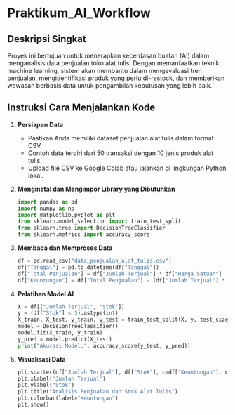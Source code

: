 # Praktikum_AI_Workflow

## Deskripsi Singkat
Proyek ini bertujuan untuk menerapkan kecerdasan buatan (AI) dalam menganalisis data penjualan toko alat tulis. Dengan memanfaatkan teknik machine learning, sistem akan membantu dalam mengevaluasi tren penjualan, mengidentifikasi produk yang perlu di-restock, dan memberikan wawasan berbasis data untuk pengambilan keputusan yang lebih baik.

## Instruksi Cara Menjalankan Kode
1. **Persiapan Data**
   - Pastikan Anda memiliki dataset penjualan alat tulis dalam format CSV.
   - Contoh data terdiri dari 50 transaksi dengan 10 jenis produk alat tulis.
   - Upload file CSV ke Google Colab atau jalankan di lingkungan Python lokal.

2. **Menginstal dan Mengimpor Library yang Dibutuhkan**
   ```python
   import pandas as pd
   import numpy as np
   import matplotlib.pyplot as plt
   from sklearn.model_selection import train_test_split
   from sklearn.tree import DecisionTreeClassifier
   from sklearn.metrics import accuracy_score
   ```

3. **Membaca dan Memproses Data**
   ```python
   df = pd.read_csv("data_penjualan_alat_tulis.csv")
   df["Tanggal"] = pd.to_datetime(df["Tanggal"])
   df["Total Penjualan"] = df["Jumlah Terjual"] * df["Harga Satuan"]
   df["Keuntungan"] = df["Total Penjualan"] - (df["Jumlah Terjual"] * 10000)
   ```

4. **Pelatihan Model AI**
   ```python
   X = df[["Jumlah Terjual", "Stok"]]
   y = (df["Stok"] < 5).astype(int)
   X_train, X_test, y_train, y_test = train_test_split(X, y, test_size=0.2, random_state=42)
   model = DecisionTreeClassifier()
   model.fit(X_train, y_train)
   y_pred = model.predict(X_test)
   print("Akurasi Model:", accuracy_score(y_test, y_pred))
   ```

5. **Visualisasi Data**
   ```python
   plt.scatter(df["Jumlah Terjual"], df["Stok"], c=df["Keuntungan"], cmap="coolwarm")
   plt.xlabel("Jumlah Terjual")
   plt.ylabel("Stok")
   plt.title("Analisis Penjualan dan Stok Alat Tulis")
   plt.colorbar(label="Keuntungan")
   plt.show()
